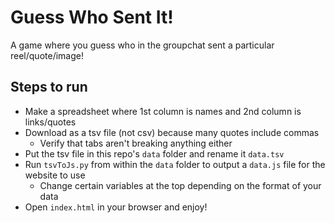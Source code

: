 # Guess Who Sent It!
A game where you guess who in the groupchat sent a particular reel/quote/image!

## Steps to run
- Make a spreadsheet where 1st column is names and 2nd column is links/quotes
- Download as a tsv file (not csv) because many quotes include commas
    - Verify that tabs aren't breaking anything either
- Put the tsv file in this repo's `data` folder and rename it `data.tsv`
- Run `tsvToJs.py` from within the `data` folder to output a `data.js` file for the website to use
    - Change certain variables at the top depending on the format of your data
- Open `index.html` in your browser and enjoy!